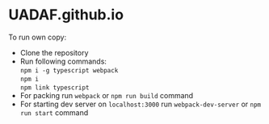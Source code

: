 # UADAF.github.io
To run own copy:
* Clone the repository
* Run following commands: <br>
	`npm i -g typescript webpack`<br>
 	`npm i`<br>
 	`npm link typescript`
* For packing run `webpack` or `npm run build` command
* For starting dev server on `localhost:3000` run `webpack-dev-server` or `npm run start` command